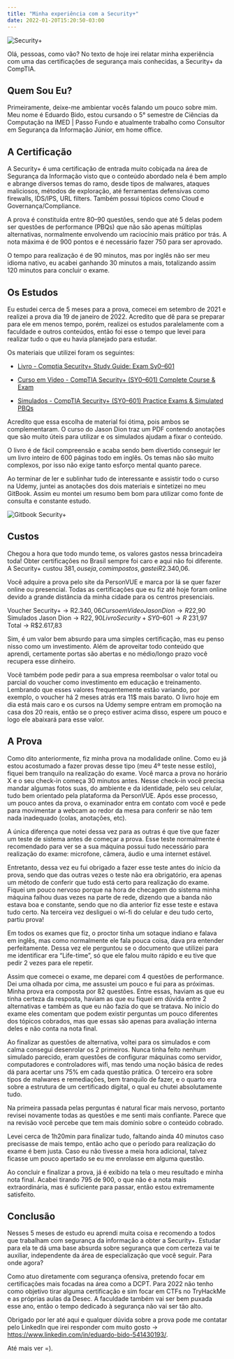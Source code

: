 ```yaml
---
title: "Minha experiência com a Security+"
date: 2022-01-20T15:20:50-03:00
---
```


![Security+](/security+/security+.png)

Olá, pessoas, como vão? No texto de hoje irei relatar minha experiência com uma das certificações de segurança mais conhecidas, a Security+ da CompTIA.

## Quem Sou Eu?

Primeiramente, deixe-me ambientar vocês falando um pouco sobre mim. Meu nome é Eduardo Bido, estou cursando o 5° semestre de Ciências da Computação na IMED | Passo Fundo e atualmente trabalho como Consultor em Segurança da Informação Júnior, em home office.

## A Certificação

A Security+ é uma certificação de entrada muito cobiçada na área de Segurança da Informação visto que o conteúdo abordado nela é bem amplo e abrange diversos temas do ramo, desde tipos de malwares, ataques maliciosos, métodos de exploração, até ferramentas defensivas como firewalls, IDS/IPS, URL filters. Também possui tópicos como Cloud e Governança/Compliance.

A prova é constituída entre 80–90 questões, sendo que até 5 delas podem ser questões de performance (PBQs) que não são apenas múltiplas alternativas, normalmente envolvendo um raciocínio mais prático por trás. A nota máxima é de 900 pontos e é necessário fazer 750 para ser aprovado.

O tempo para realização é de 90 minutos, mas por inglês não ser meu idioma nativo, eu acabei ganhando 30 minutos a mais, totalizando assim 120 minutos para concluir o exame.

## Os Estudos

Eu estudei cerca de 5 meses para a prova, comecei em setembro de 2021 e realizei a prova dia 19 de janeiro de 2022. Acredito que dê para se preparar para ele em menos tempo, porém, realizei os estudos paralelamente com a faculdade e outros conteúdos, então foi esse o tempo que levei para realizar tudo o que eu havia planejado para estudar.

Os materiais que utilizei foram os seguintes:

* [Livro - Comptia Security+ Study Guide: Exam Sy0–601](https://www.amazon.com.br/CompTIA-Security-Study-Guide-SY0-601/dp/1119736250/ref=sxts_rp_s1_0?__mk_pt_BR=%C3%85M%C3%85%C5%BD%C3%95%C3%91&crid=9J9U69VJXY51&cv_ct_cx=security%2B&keywords=security%2B&pd_rd_i=1119736250&pd_rd_r=905313a8-3bdb-4c12-8615-cd756a8587f3&pd_rd_w=sOtaj&pd_rd_wg=Tr93v&pf_rd_p=2ed3c95d-fb99-4567-8b9a-89b24a300075&pf_rd_r=3E3XTMMMZHGQFQD7DX9J&psc=1&qid=1642682199&sprefix=security+%2Caps%2C351&sr=1-1-f0029781-b79b-4b60-9cb0-eeda4dea34d6&ufe=app_do%3Aamzn1.fos.4bddec23-2dcf-4403-8597-e1a02442043d)

* [Curso em Vídeo - CompTIA Security+ (SY0–601) Complete Course & Exam](https://www.udemy.com/course/securityplus/)

* [Simulados - CompTIA Security+ (SY0–601) Practice Exams & Simulated PBQs](https://www.udemy.com/course/security-601-exams/)

Acredito que essa escolha de material foi ótima, pois ambos se complementaram. O curso do Jason Dion traz um PDF contendo anotações que são muito úteis para utilizar e os simulados ajudam a fixar o conteúdo.

O livro é de fácil compreensão e acaba sendo bem divertido conseguir ler um livro inteiro de 600 páginas todo em inglês. Os temas não são muito complexos, por isso não exige tanto esforço mental quanto parece.

Ao terminar de ler e sublinhar tudo de interessante e assistir todo o curso na Udemy, juntei as anotações dos dois materiais e sintetizei no meu GitBook. Assim eu montei um resumo bem bom para utilizar como fonte de consulta e constante estudo.

![Gitbook Security+](/security+/gitbook-security+.png)

## Custos

Chegou a hora que todo mundo teme, os valores gastos nessa brincadeira toda! Obter certificações no Brasil sempre foi caro e aqui não foi diferente. A Security+ custou 381$, ou seja, com impostos, gastei R$2.340,06.

Você adquire a prova pelo site da PersonVUE e marca por lá se quer fazer online ou presencial. Todas as certificações que eu fiz até hoje foram online devido a grande distância da minha cidade para os centros presenciais.

Voucher Security+ → R$2.340,06  
Curso em Vídeo Jason Dion → R$22,90  
Simulados Jason Dion → R$22,90  
Livro Security+ SY0–601 → R$ 231,97  
Total → R$2.617,83  

Sim, é um valor bem absurdo para uma simples certificação, mas eu penso nisso como um investimento. Além de aproveitar todo conteúdo que aprendi, certamente portas são abertas e no médio/longo prazo você recupera esse dinheiro.

Você também pode pedir para a sua empresa reembolsar o valor total ou parcial do voucher como investimento em educação e treinamento. Lembrando que esses valores frequentemente estão variando, por exemplo, o voucher há 2 meses atrás era 11$ mais barato. O livro hoje em dia está mais caro e os cursos na Udemy sempre entram em promoção na casa dos 20 reais, então se o preço estiver acima disso, espere um pouco e logo ele abaixará para esse valor.

## A Prova

Como dito anteriormente, fiz minha prova na modalidade online. Como eu já estou acostumado a fazer provas desse tipo (meu 4º teste nesse estilo), fiquei bem tranquilo na realização do exame. Você marca a prova no horário X e o seu check-in começa 30 minutos antes. Nesse check-in você precisa mandar algumas fotos suas, do ambiente e da identidade, pelo seu celular, tudo bem orientado pela plataforma da PersonVUE. Após esse processo, um pouco antes da prova, o examinador entra em contato com você e pede para movimentar a webcam ao redor da mesa para conferir se não tem nada inadequado (colas, anotações, etc).

A única diferença que notei dessa vez para as outras é que tive que fazer um teste de sistema antes de começar a prova. Esse teste normalmente é recomendado para ver se a sua máquina possui tudo necessário para realização do exame: microfone, câmera, áudio e uma internet estável.

Entretanto, dessa vez eu fui obrigado a fazer esse teste antes do início da prova, sendo que das outras vezes o teste não era obrigatório, era apenas um método de conferir que tudo está certo para realização do exame. Fiquei um pouco nervoso porque na hora de checagem do sistema minha máquina falhou duas vezes na parte de rede, dizendo que a banda não estava boa e constante, sendo que no dia anterior fiz esse teste e estava tudo certo. Na terceira vez desliguei o wi-fi do celular e deu tudo certo, partiu prova!

Em todos os exames que fiz, o proctor tinha um sotaque indiano e falava em inglês, mas como normalmente ele fala pouca coisa, dava pra entender perfeitamente. Dessa vez ele perguntou se o documento que utilizei para me identificar era “Life-time”, só que ele falou muito rápido e eu tive que pedir 2 vezes para ele repetir.

Assim que comecei o exame, me deparei com 4 questões de performance. Dei uma olhada por cima, me assustei um pouco e fui para as próximas. Minha prova era composta por 82 questões. Entre essas, haviam as que eu tinha certeza da resposta, haviam as que eu fiquei em dúvida entre 2 alternativas e também as que eu não fazia do que se tratava. No início do exame eles comentam que podem existir perguntas um pouco diferentes dos tópicos cobrados, mas que essas são apenas para avaliação interna deles e não conta na nota final.

Ao finalizar as questões de alternativa, voltei para os simulados e com calma consegui desenrolar os 2 primeiros. Nunca tinha feito nenhum simulado parecido, eram questões de configurar máquinas como servidor, computadores e controladores wifi, mas tendo uma noção básica de redes dá para acertar uns 75% em cada questão prática. O terceiro era sobre tipos de malwares e remediações, bem tranquilo de fazer, e o quarto era sobre a estrutura de um certificado digital, o qual eu chutei absolutamente tudo.

Na primeira passada pelas perguntas é natural ficar mais nervoso, portanto revisei novamente todas as questões e me senti mais confiante. Parece que na revisão você percebe que tem mais domínio sobre o conteúdo cobrado.

Levei cerca de 1h20min para finalizar tudo, faltando ainda 40 minutos caso precisasse de mais tempo, então acho que o período para realização do exame é bem justa. Caso eu não tivesse a meia hora adicional, talvez ficasse um pouco apertado se eu me enrolasse em alguma questão.

Ao concluir e finalizar a prova, já é exibido na tela o meu resultado e minha nota final. Acabei tirando 795 de 900, o que não é a nota mais extraordinária, mas é suficiente para passar, então estou extremamente satisfeito.

## Conclusão

Nesses 5 meses de estudo eu aprendi muita coisa e recomendo a todos que trabalham com segurança da informação a obter a Security+. Estudar para ela te dá uma base absurda sobre segurança que com certeza vai te auxiliar, independente da área de especialização que você seguir.
Para onde agora?

Como atuo diretamente com segurança ofensiva, pretendo focar em certificações mais focadas na área como a DCPT. Para 2022 não tenho como objetivo tirar alguma certificação e sim focar em CTFs no TryHackMe e as próprias aulas da Desec. A faculdade também vai ser bem puxada esse ano, então o tempo dedicado à segurança não vai ser tão alto.

Obrigado por ler até aqui e qualquer dúvida sobre a prova pode me contatar pelo LinkedIn que irei responder com muito gosto →
https://www.linkedin.com/in/eduardo-bido-541430193/.

Até mais ver =).